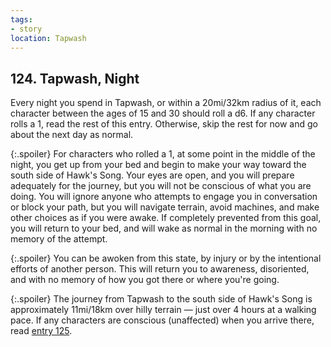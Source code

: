 ```yaml
---
tags:
- story
location: Tapwash
---
```


## 124. Tapwash, Night

Every night you spend in Tapwash, or within a 20mi/32km radius of it, each character between the ages of 15 and 30 should roll a d6.
If any character rolls a 1, read the rest of this entry.
Otherwise, skip the rest for now and go about the next day as normal.

{:.spoiler}
For characters who rolled a 1, at some point in the middle of the night, you get up from your bed and begin to make your way toward the south side of Hawk's Song.
Your eyes are open, and you will prepare adequately for the journey, but you will not be conscious of what you are doing.
You will ignore anyone who attempts to engage you in conversation or block your path, but you will navigate terrain, avoid machines, and make other choices as if you were awake.
If completely prevented from this goal, you will return to your bed, and will wake as normal in the morning with no memory of the attempt.

{:.spoiler}
You can be awoken from this state, by injury or by the intentional efforts of another person.
This will return you to awareness, disoriented, and with no memory of how you got there or where you're going.

{:.spoiler}
The journey from Tapwash to the south side of Hawk's Song is approximately 11mi/18km over hilly terrain — just over 4 hours at a walking pace.
If any characters are conscious (unaffected) when you arrive there, read [entry 125](125-hawks-song.md).
